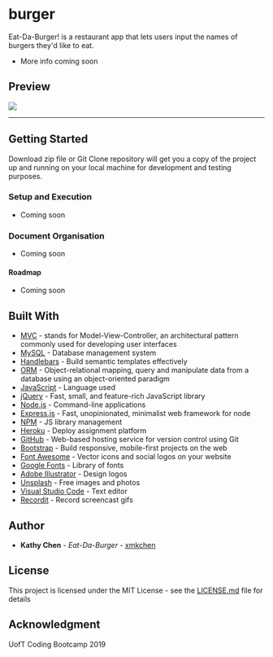 # burger
Eat-Da-Burger! is a restaurant app that lets users input the names of burgers they'd like to eat.

* More info coming soon

## Preview

<a href="http://g.recordit.co/6Sflh8YXwk.gif"><img src="https://media.giphy.com/media/Sv3qvJdKgy1hIjqVoI/giphy.gif" border="0"></a>

<hr> 

## Getting Started

Download zip file or Git Clone repository will get you a copy of the project up and running on your local machine for development and testing purposes.

### Setup and Execution

* Coming soon

### Document Organisation

* Coming soon

#### Roadmap

* Coming soon

## Built With

* [MVC](https://en.wikipedia.org/wiki/Model%E2%80%93view%E2%80%93controller) - stands for Model-View-Controller, an architectural pattern commonly used for developing user interfaces
* [MySQL](https://www.mysql.com/) - Database management system
* [Handlebars](https://handlebarsjs.com/) - Build semantic templates effectively
* [ORM](https://en.wikipedia.org/wiki/Object-relational_mapping) - Object-relational mapping, query and manipulate data from a database using an object-oriented paradigm
* [JavaScript](http://www.dropwizard.io/1.0.2/docs/) - Language used
* [jQuery](https://jquery.com/) - Fast, small, and feature-rich JavaScript library
* [Node.js](https://nodejs.org/en/) - Command-line applications
* [Express.js](https://www.npmjs.com/package/express) - Fast, unopinionated, minimalist web framework for node
* [NPM](https://www.npmjs.com/) - JS library management
* [Heroku](https://www.heroku.com/) - Deploy assignment platform
* [GitHub](https://www.github.com/) - Web-based hosting service for version control using Git
* [Bootstrap](https://getbootstrap.com/) - Build responsive, mobile-first projects on the web
* [Font Awesome](https://fontawesome.com/) - Vector icons and social logos on your website 
* [Google Fonts](https://fonts.google.com/) - Library of fonts
* [Adobe Illustrator](https://www.adobe.com/ca/products/illustrator.html) - Design logos
* [Unsplash](https://unsplash.com/) - Free images and photos
* [Visual Studio Code](https://code.visualstudio.com/) - Text editor
* [Recordit](http://recordit.co/) - Record screencast gifs

## Author

* **Kathy Chen** - *Eat-Da-Burger* - [xmkchen](https://github.com/xmkchen/)

## License

This project is licensed under the MIT License - see the [LICENSE.md](https://github.com/xmkchen/burger/blob/master/LICENSE) file for details

## Acknowledgment

UofT Coding Bootcamp 2019

